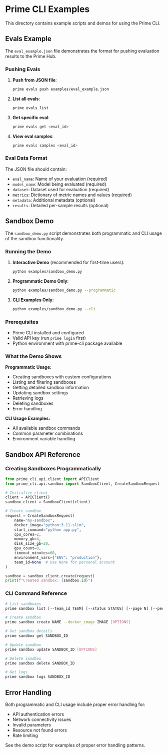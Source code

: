 # Prime CLI Examples

This directory contains example scripts and demos for using the Prime CLI.

## Evals Example

The `eval_example.json` file demonstrates the format for pushing evaluation results to the Prime Hub.

### Pushing Evals

1. **Push from JSON file**:
   ```bash
   prime evals push examples/eval_example.json
   ```

2. **List all evals**:
   ```bash
   prime evals list
   ```

3. **Get specific eval**:
   ```bash
   prime evals get <eval_id>
   ```

4. **View eval samples**:
   ```bash
   prime evals samples <eval_id>
   ```

### Eval Data Format

The JSON file should contain:
- `eval_name`: Name of your evaluation (required)
- `model_name`: Model being evaluated (required)
- `dataset`: Dataset used for evaluation (required)
- `metrics`: Dictionary of metric names and values (required)
- `metadata`: Additional metadata (optional)
- `results`: Detailed per-sample results (optional)

## Sandbox Demo

The `sandbox_demo.py` script demonstrates both programmatic and CLI usage of the sandbox functionality.

### Running the Demo

1. **Interactive Demo** (recommended for first-time users):

   ```bash
   python examples/sandbox_demo.py
   ```

2. **Programmatic Demo Only**:

   ```bash
   python examples/sandbox_demo.py --programmatic
   ```

3. **CLI Examples Only**:
   ```bash
   python examples/sandbox_demo.py --cli
   ```

### Prerequisites

- Prime CLI installed and configured
- Valid API key (run `prime login` first)
- Python environment with prime-cli package available

### What the Demo Shows

**Programmatic Usage:**

- Creating sandboxes with custom configurations
- Listing and filtering sandboxes
- Getting detailed sandbox information
- Updating sandbox settings
- Retrieving logs
- Deleting sandboxes
- Error handling

**CLI Usage Examples:**

- All available sandbox commands
- Common parameter combinations
- Environment variable handling

## Sandbox API Reference

### Creating Sandboxes Programmatically

```python
from prime_cli.api.client import APIClient
from prime_cli.api.sandbox import SandboxClient, CreateSandboxRequest

# Initialize client
client = APIClient()
sandbox_client = SandboxClient(client)

# Create sandbox
request = CreateSandboxRequest(
    name="my-sandbox",
    docker_image="python:3.11-slim",
    start_command="python app.py",
    cpu_cores=2,
    memory_gb=4,
    disk_size_gb=20,
    gpu_count=0,
    timeout_minutes=60,
    environment_vars={"ENV": "production"},
    team_id=None  # Use None for personal account
)

sandbox = sandbox_client.create(request)
print(f"Created sandbox: {sandbox.id}")
```

### CLI Command Reference

```bash
# List sandboxes
prime sandbox list [--team_id TEAM] [--status STATUS] [--page N] [--per_page N]

# Create sandbox
prime sandbox create NAME --docker_image IMAGE [OPTIONS]

# Get sandbox details
prime sandbox get SANDBOX_ID

# Update sandbox
prime sandbox update SANDBOX_ID [OPTIONS]

# Delete sandbox
prime sandbox delete SANDBOX_ID

# Get logs
prime sandbox logs SANDBOX_ID
```

## Error Handling

Both programmatic and CLI usage include proper error handling for:

- API authentication errors
- Network connectivity issues
- Invalid parameters
- Resource not found errors
- Rate limiting

See the demo script for examples of proper error handling patterns.
